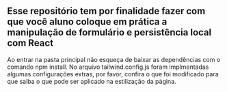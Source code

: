 ## Esse repositório tem por finalidade fazer com que você aluno coloque em prática a manipulação de formulário e persistência local com React
Ao entrar na pasta principal não esqueça de baixar as dependências com o comando npm install.
No arquivo tailwind.config.js foram implmentadas algumas configurações extras, por favor, confira o que foi modificado para que saiba o que pode ser aplicado na estilização da página.
